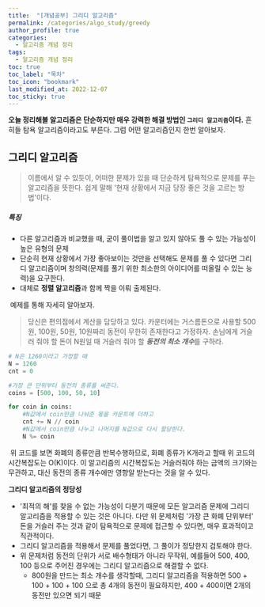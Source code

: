 ```yaml
---
title:  "[개념공부] 그리디 알고리즘"
permalink: /categories/algo_study/greedy
author_profile: true
categories:
  - 알고리즘 개념 정리
tags:
  - 알고리즘 개념 정리
toc: true
toc_label: "목차"
toc_icon: "bookmark"
last_modified_at: 2022-12-07
toc_sticky: true 
---
```


 **오늘 정리해볼 알고리즘은 단순하지만 매우 강력한 해결 방법인 `그리디 알고리즘`이다.** 흔히들 탐욕 알고리즘이라고도 부른다. 그럼 어떤 알고리즘인지 한번 알아보자.



## 그리디 알고리즘

> 이름에서 알 수 있듯이, 어떠한 문제가 있을 때 단순하게 탐욕적으로 문제를 푸는 알고리즘을 뜻한다. 쉽게 말해 '현재 상황에서 지금 당장 좋은 것을 고르는 방법'이다.

##### 특징

- 다른 알고리즘과 비교했을 때, 굳이 풀이법을 알고 있지 않아도 풀 수 있는 가능성이 높은 유형의 문제
- 단순히 현재 상황에서 가장 좋아보이는 것만을 선택해도 문제를 풀 수 있다면 그리디 알고리즘이며 창의력(문제를 풀기 위한 최소한의 아이디어를 떠올릴 수 있는 능력)을 요구한다.
- 대체로 **정렬 알고리즘**과 함께 짝을 이뤄 출제된다.



​	예제를 통해 자세히 알아보자.

> 당신은 편의점에서 계산을 담당하고 있다. 카운터에는 거스름돈으로 사용할 500원, 100원, 50원, 10원짜리 동전이 무한히 존재한다고 가정하자. 손님에게 거슬러 줘야 할 돈이 N원일 때 거슬러 줘야 할 ***동전의 최소 개수***를 구하라.

``````python
# N은 1260이라고 가정할 때
N = 1260
cnt = 0

#가장 큰 단위부터 동전의 종류를 써준다.
coins = [500, 100, 50, 10]

for coin in coins:
	#N값에서 coin만큼 나눠준 몫을 카운트에 더하고
    cnt += N // coin
    #N값에서 coin만큼 나누고 나머지를 N값으로 다시 할당한다.
    N %= coin
``````

​	위 코드를 보면 화폐의 종류만큼 반복수행하므로, 화폐 종류가 K개라고 할때 위 코드의 시간복잡도는 O(K)이다. 이 알고리즘의 시간복잡도는 거슬러줘야 하는 금액의 크기와는 무관하고, 대신 동전의 종류 개수에만 영향알 받는다는 것을 알 수 있다.



**그리디 알고리즘의 정당성**

- '최적의 해'를 찾을 수 없는 가능성이 다분기 때문에 모든 알고리즘 문제에 그리디 알고리즘을 적용할 수 있는 것은 아니다. 다만 위 문제처럼 '가장 큰 화폐 단위부터' 돈을 거슬러 주는 것과 같이 탐욕적으로 문제에 접근할 수 있다면, 매우 효과적이고 직관적이다.
- 그리디 알고리즘을 적용해서 문제를 풀었다면, 그 풀이가 정당한지 검토해야 한다. 
- 위 문제처럼 동전의 단위가 서로 배수형태가 아니라 무작위, 예를들어 500, 400, 100 등으로 주어진 경우에는 그리디 알고리즘으로 해결할 수 없다.
  - 800원을 만드는 최소 개수를 생각할때, 그리디 알고리즘을 적용하면 500 + 100 + 100 + 100 으로 총 4개의 동전이 필요하지만, 400 + 400이면 2개의 동전만 있으면 되기 때문

